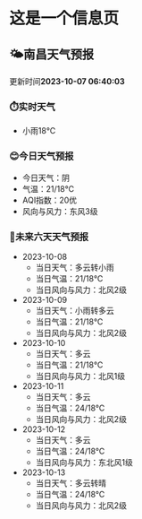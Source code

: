 # 这是一个信息页 
## 🌤️**南昌**天气预报
更新时间**2023-10-07 06:40:03**
### ⏱️实时天气
- 小雨18℃
### 😊今日天气预报
- 今日天气：阴
- 气温：21/18℃
- AQI指数：20优
- 风向与风力：东风3级
### 🤩未来六天天气预报
- 2023-10-08
  - 当日天气：多云转小雨
  - 当日气温：21/18℃
  - 当日风向与风力：北风2级
- 2023-10-09
  - 当日天气：小雨转多云
  - 当日气温：21/18℃
  - 当日风向与风力：北风2级
- 2023-10-10
  - 当日天气：多云
  - 当日气温：21/18℃
  - 当日风向与风力：北风1级
- 2023-10-11
  - 当日天气：多云
  - 当日气温：24/18℃
  - 当日风向与风力：北风2级
- 2023-10-12
  - 当日天气：多云
  - 当日气温：24/18℃
  - 当日风向与风力：东北风1级
- 2023-10-13
  - 当日天气：多云转晴
  - 当日气温：24/18℃
  - 当日风向与风力：北风2级

